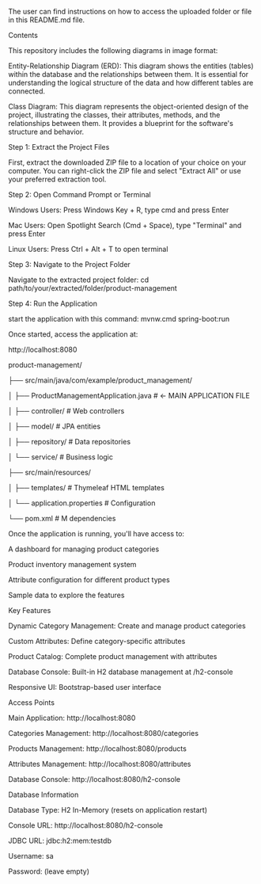 The user can find instructions on how to access the uploaded folder or file in this README.md file.

Contents

This repository includes the following diagrams in image format:

Entity-Relationship Diagram (ERD): This diagram shows the entities (tables) within the database and the relationships between them. It is essential for understanding the logical structure of the data and how different tables are connected.

Class Diagram: This diagram represents the object-oriented design of the project, illustrating the classes, their attributes, methods, and the relationships between them. It provides a blueprint for the software's structure and behavior.


Step 1: Extract the Project Files

First, extract the downloaded ZIP file to a location of your choice on your computer. You can right-click the ZIP file and select "Extract All" or use your preferred extraction tool.


Step 2: Open Command Prompt or Terminal

Windows Users: Press Windows Key + R, type cmd and press Enter

Mac Users: Open Spotlight Search (Cmd + Space), type "Terminal" and press Enter

Linux Users: Press Ctrl + Alt + T to open terminal


Step 3: Navigate to the Project Folder

Navigate to the extracted project folder: cd path/to/your/extracted/folder/product-management


Step 4: Run the Application

start the application with this command: mvnw.cmd spring-boot:run


Once started, access the application at:

http://localhost:8080


product-management/

├── src/main/java/com/example/product_management/

│   ├── ProductManagementApplication.java  # ← MAIN APPLICATION FILE

│   ├── controller/                        # Web controllers

│   ├── model/                             # JPA entities

│   ├── repository/                        # Data repositories

│   └── service/                           # Business logic

├── src/main/resources/

│   ├── templates/                         # Thymeleaf HTML templates

│   └── application.properties             # Configuration

└── pom.xml                               # M dependencies


Once the application is running, you'll have access to:

A dashboard for managing product categories

Product inventory management system

Attribute configuration for different product types

Sample data to explore the features


Key Features

Dynamic Category Management: Create and manage product categories

Custom Attributes: Define category-specific attributes

Product Catalog: Complete product management with attributes

Database Console: Built-in H2 database management at /h2-console

Responsive UI: Bootstrap-based user interface


Access Points

Main Application:       http://localhost:8080

Categories Management:  http://localhost:8080/categories

Products Management:    http://localhost:8080/products

Attributes Management:  http://localhost:8080/attributes

Database Console:       http://localhost:8080/h2-console

Database Information

Database Type: H2 In-Memory (resets on application restart)

Console URL: http://localhost:8080/h2-console

JDBC URL: jdbc:h2:mem:testdb

Username: sa

Password: (leave empty)
